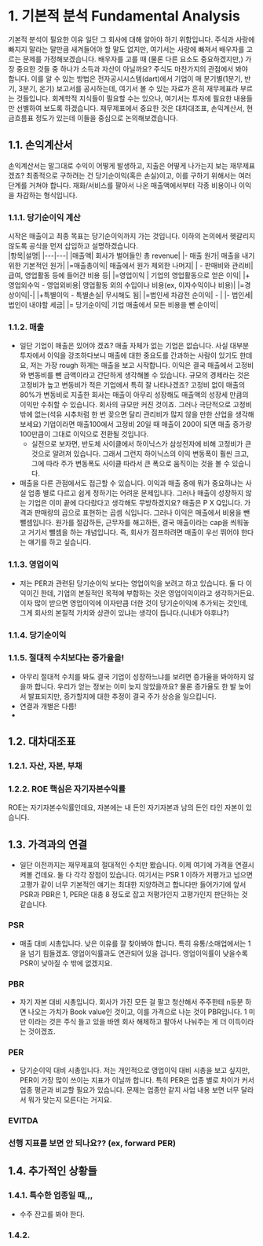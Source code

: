 # 1. 기본적 분석 Fundamental Analysis
  기본적 분석이 필요한 이유 일단 그 회사에 대해 알아야 하기 위함입니다. 주식과 사랑에 빠지지 말라는 말만큼 새겨들어야 할 말도 없지만, 여기서는 사랑에 빠져서 배우자를 고르는 문제를 가정해보겠습니다. 배우자를 고를 때 (물론 다른 요소도 중요하겠지만,) 가장 중요한 것들 중 하나가 소득과 자산이 아닐까요? 주식도 마찬가지의 관점에서 봐야 합니다. 이를 알 수 있는 방법은 전자공시시스템(dart)에서 기업이 매 분기별(1분기, 반기, 3분기, 온기) 보고서를 공시하는데, 여기서 볼 수 있는 자료가 흔히 재무제표라 부르는 것들입니다. 회계학적 지식들이 필요할 수는 있으나, 여기서는 투자에 필요한 내용들만 선별하여 보도록 하겠습니다. 재무제표에서 중요한 것은 대차대조표, 손익계산서, 현금흐름표 정도가 있는데 이들을 중심으로 논의해보겠습니다.
  
## 1.1. 손익계산서
 손익계산서는 말그대로 수익이 어떻게 발생하고, 지출은 어떻게 나가는지 보는 재무제표겠죠? 최종적으로 구하려는 건 당기순이익(혹은 손실)이고, 이를 구하기 위해서는 여러 단계를 거쳐야 합니다. 재화/서비스를 팔아서 나온 매출액에서부터 각종 비용이나 이익을 차감하는 형식입니다.

### 1.1.1. 당기순이익 계산
시작은 매출이고 최종 목표는 당기순이익까지 가는 것입니다. 이하의 논의에서 헷갈리지 않도록 공식을 먼저 삽입하고 설명하겠습니다.  
 |항목|설명|
 |---|---|
 |매출액| 회사가 벌어들인 총 revenue|
 |- 매출 원가| 매출을 내기 위한 기본적인 원가|
 |=매출총이익| 매출에서 원가 제외한 나머지|
 | - 판매비와 관리비| 급여, 영업활동 등에 들어간 비용 등|
 |=영업이익 | 기업의 영업활동으로 얻은 이익|
 |+ 영업외수익 - 영업외비용| 영업활동 외의 수입이나 비용(ex, 이자수익이나 비용)|
 |=경상이익|-|
 |+특별이익 - 특별손실| 무시해도 됨|
 |=법인세 차감전 순이익| - |
 |- 법인세| 법인이 내야할 세금|
 |= 당기순이익| 기업 매출에서 모든 비용을 뺀 순이익|
### 1.1.2. 매출
 - 일단 기업이 매출은 있어야 겠죠? 매출 자체가 없는 기업은 없습니다. 사실 대부분 투자에서 이익을 강조하다보니 매출에 대한 중요도를 간과하는 사람이 있기도 한데요, 저는 가장 rough 하게는 매출을 보고 시작합니다. 이익은 결국 매출에서 고정비와 변동비를 뺀 금액이라고 간단하게 생각해볼 수 있습니다. 규모의 경제라는 것은 고정비가 높고 변동비가 적은 기업에서 특히 잘 나타나겠죠? 고정비 없이 매출의 80%가 변동비로 지출한 회사는 매출이 아무리 성장해도 매출액의 성장세 만큼의 이익만 수취할 수 있습니다. 회사의 규모만 커진 것이죠. 그러나 극단적으로 고정비 밖에 없는(석유 시추처럼 한 번 꽂으면 달리 관리비가 많지 않을 만한 산업을 생각해보세요) 기업이라면 매출100에서 고정비 20일 때 매출이 200이 되면 매출 증가량 100만큼이 그대로 이익으로 전환될 것입니다.
    - 실전으로 보자면, 반도체 사이클에서 하이닉스가 삼성전자에 비해 고정비가 큰 것으로 알려져 있습니다. 그래서 그런지 하이닉스의 이익 변동폭이 훨씬 크고, 그에 따라 주가 변동폭도 사이클 따라서 큰 폭으로 움직이는 것을 볼 수 있습니다.
  - 매출을 다른 관점에서도 접근할 수 있습니다. 이익과 매출 중에 뭐가 중요하냐는 사실 업종 별로 다르고 쉽게 정하기는 어려운 문제입니다. 그러나 매출이 성장하지 않는 기업은 이미 끝에 다다랐다고 생각해도 무방하겠지요? 매출은 P X Q입니다. 가격과 판매량의 곱으로 표현하는 곱셈 식입니다. 그러나 이익은 매출에서 비용을 뺀 뺄셈입니다. 원가를 절감하든, 근무자를 해고하든, 결국 매출이라는 cap을 씌워놓고 거기서 뺄셈을 하는 개념입니다. 즉, 회사가 점프하려면 매출이 우선 뛰어야 한다는 얘기를 하고 싶습니다.
### 1.1.3. 영업이익
 - 저는 PER과 관련된 당기순이익 보다는 영업이익을 보려고 하고 있습니다. 둘 다 이익이긴 한데, 기업의 본질적인 목적에 부합하는 것은 영업이익이라고 생각하거든요. 이자 많이 받으면 영업이익에 이자만큼 더한 것이 당기순이익에 추가되는 것인데, 그게 회사의 본질적 가치와 상관이 있냐는 생각이 듭니다.(니네가 야후냐?)  
### 1.1.4. 당기순이익
### 1.1.5. 절대적 수치보다는 증가율을!
- 아무리 절대적 수치를 봐도 결국 기업이 성장하느냐를 보려면 증가율을 봐야하지 않을까 합니다. 우리가 얻는 정보는 이미 늦지 않았을까요? 물론 증가율도 한 발 늦어서 발표되지만, 증가할지에 대한 추정이 결국 주가 상승을 일으킵니다.
- 연결과 개별은 다름!
- 
## 1.2. 대차대조표
### 1.2.1. 자산, 자본, 부채
### 1.2.2. ROE 핵심은 자기자본수익률
 ROE는 자기자본수익률인데요, 자본에는 내 돈인 자기자본과 남의 돈인 타인 자본이 있습니다. 

## 1.3. 가격과의 연결
 - 일단 이전까지는 재무제표의 절대적인 수치만 봤습니다. 이제 여기에 가격을 연결시켜볼 건데요. 둘 다 각각 장점이 있습니다. 여기서는 PSR 1 이하가 저평가고 넘으면 고평가 같이 너무 기본적인 얘기는 최대한 지양하려고 합니다만 들어가기에 앞서 PSR과 PBR은 1, PER은 대충 8 정도로 잡고 저평가인지 고평가인지 판단하는 것 같습니다.
### PSR
 - 매출 대비 시총입니다. 낮은 이유를 잘 찾아봐야 합니다. 특히 유통/소매업에서는 1을 넘기 힘들겠죠. 영업이익률과도 연관되어 있을 겁니다. 영업이익률이 낮을수록 PSR이 낮아질 수 밖에 없겠지요.
### PBR
 - 자기 자본 대비 시총입니다. 회사가 가진 모든 걸 팔고 청산해서 주주한테 n등분 하면 나오는 가치가 Book value인 것이고, 이를 가격으로 나눈 것이 PBR입니다. 1 미만 이라는 것은 주식 들고 있을 바엔 회사 해체하고 팔아서 나눠주는 게 더 이득이라는 것이겠죠.
### PER
- 당기순이익 대비 시총입니다. 저는 개인적으로 영업이익 대비 시총을 보고 싶지만, PER이 가장 많이 쓰이는 지표가 이닐까 합니다. 특히 PER은 업종 별로 차이가 커서 업종 평균과 비교할 필요가 있습니다. 문제는 업종만 같지 사업 내용 보면 너무 달라서 뭐가 맞는지 모른다는 거지요.
### EVITDA
### 선행 지표를 보면 안 되나요?? (ex, forward PER)
## 1.4. 추가적인 상황들
### 1.4.1. 특수한 업종일 때,,,
- 수주 잔고를 봐야 한다.
### 1.4.2. 
